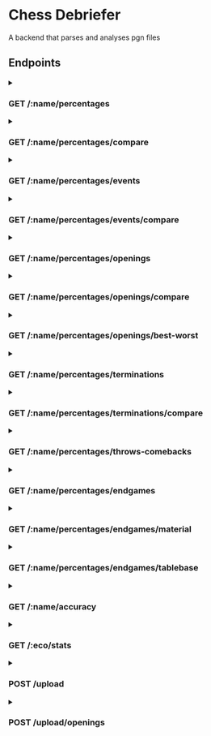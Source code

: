 # Chess Debriefer

A backend that parses and analyses pgn files

## Endpoints
<details>
  <summary> 
  <h3> GET /:name/percentages </h3>
  
  </summary>
  
  #### URI parameters
  * **opponent** : (optional) find only the matches played against this opponent
  * **from** : (optional) find only the matches played after this date
  * **to** : (optional) find only the matches played before this date
  * **minelo** : (optional) find only the matches played where your elo was greater than this
  * **maxelo** : (optional) find only the matches played where your elo was lower than this
  
  #### Response
  Headers
  ```
  Content-Type: application/json
  ```
  
<details>
  <summary>Body</summary>
  
  ```json
	{
		"general percentages": {
			"your wins": 117,
			"your losses": 93,
			"your draws": 9,
			"your win percentage": 53.42,
			"your loss percentage": 42.47,
			"your draw percentage": 4.11
		},
		"side percentages": {
			"white": {
				"your wins": 20,
				"your losses": 22,
				"your draws": 4,
				"your win percentage": 43.48,
				"your loss percentage": 47.83,
				"your draw percentage": 8.7
			},
			"black": {
				"your wins": 97,
				"your losses": 71,
				"your draws": 5,
				"your win percentage": 56.07,
				"your loss percentage": 41.04,
				"your draw percentage": 2.89
			}
		}
	}
  ```
</details>
	
</details>

<details>
  <summary> 
  <h3> GET /:name/percentages/compare </h3>
  
  </summary>
  
  #### URI parameters
  * **elo** : (optional) elo used to find other players' stats, otherwise your elo is used
  * **range** : (optional) players used to generate the stats are within this range (elo - range ~ elo + range)
  
  #### Response
  Headers
  ```
  Content-Type: application/json
  ```
  
<details>
  <summary>Body</summary>
  
  ```json
	{
		"general percentages": {
			"your wins": 117,
			"your losses": 93,
			"your draws": 9,
			"your win percentage": 53.42,
			"your loss percentage": 42.47,
			"your draw percentage": 4.11,
			"other players wins": 35435,
			"other players losses": 42096,
			"other players draws": 2448,
			"other players win percentage": 44.31,
			"other players loss percentage": 52.63,
			"other players draw percentage": 3.06
		},
		"side percentages": {
			"white": {
				"your wins": 20,
				"your losses": 22,
				"your draws": 4,
				"your win percentage": 43.48,
				"your loss percentage": 47.83,
				"your draw percentage": 8.7,
				"other players wins": 19063,
				"other players losses": 19879,
				"other players draws": 1242,
				"other players win percentage": 47.44,
				"other players loss percentage": 49.47,
				"other players draw percentage": 3.09
			},
			"black": {
				"your wins": 97,
				"your losses": 71,
				"your draws": 5,
				"your win percentage": 56.07,
				"your loss percentage": 41.04,
				"your draw percentage": 2.89,
				"other players wins": 16372,
				"other players losses": 22217,
				"other players draws": 1206,
				"other players win percentage": 41.14,
				"other players loss percentage": 55.83,
				"other players draw percentage": 3.03
			}
		}
	}
  ```
</details>
	
</details>

<details>
  <summary> 
  <h3> GET /:name/percentages/events </h3>
  
  </summary>
  
  #### URI parameters
  * **opponent** : (optional) find only the matches played against this opponent
  * **from** : (optional) find only the matches played after this date
  * **to** : (optional) find only the matches played before this date
  * **minelo** : (optional) find only the matches played where your elo was greater than this
  * **maxelo** : (optional) find only the matches played where your elo was lower than this
  
  #### Response
  Headers
  ```
  Content-Type: application/json
  ```
  
<details>
  <summary>Body</summary>
  
  ```json
	{
		"Rated Classical game": {
			"your wins": 116,
			"your losses": 92,
			"your draws": 9,
			"your win percentage": 53.46,
			"your loss percentage": 42.4,
			"your draw percentage": 4.15
		},
		"Rated Blitz game": {
			"your wins": 1,
			"your losses": 1,
			"your draws": 0,
			"your win percentage": 50.0,
			"your loss percentage": 50.0,
			"your draw percentage": 0.0
		}
	}
  ```
</details>
	
</details>

<details>
  <summary> 
  <h3> GET /:name/percentages/events/compare </h3>
  
  </summary>
  
  #### URI parameters
  * **elo** : (optional) elo used to find other players' stats, otherwise your elo is used
  * **range** : (optional) players used to generate the stats are within this range (elo - range ~ elo + range)
  * **event** : (optional) which events to find stats on, otherwise all of your events are used
  
  #### Response
  Headers
  ```
  Content-Type: application/json
  ```
  
<details>
  <summary>Body</summary>
  
  ```json
	{
		"Rated Classical game": {
			"your wins": 116,
			"your losses": 92,
			"your draws": 9,
			"your win percentage": 53.46,
			"your loss percentage": 42.4,
			"your draw percentage": 4.15,
			"other players wins": 14870,
			"other players losses": 16505,
			"other players draws": 1110,
			"other players win percentage": 45.77,
			"other players loss percentage": 50.81,
			"other players draw percentage": 3.42
		},
		"Rated Blitz game": {
			"your wins": 1,
			"your losses": 1,
			"your draws": 0,
			"your win percentage": 50.0,
			"your loss percentage": 50.0,
			"your draw percentage": 0.0,
			"other players wins": 13940,
			"other players losses": 16231,
			"other players draws": 946,
			"other players win percentage": 44.8,
			"other players loss percentage": 52.16,
			"other players draw percentage": 3.04
		}
	}
  ```
</details>
	
</details>

<details>
  <summary> 
  <h3> GET /:name/percentages/openings </h3>
  
  </summary>
  
  #### URI parameters
  * **opponent** : (optional) find only the matches played against this opponent
  * **from** : (optional) find only the matches played after this date
  * **to** : (optional) find only the matches played before this date
  * **minelo** : (optional) find only the matches played where your elo was greater than this
  * **maxelo** : (optional) find only the matches played where your elo was lower than this
  * **eco** : (optional) get only and more specific stats on these ecos, separated by a comma or specify a range (from-to)
  
  #### Response
  Headers
  ```
  Content-Type: application/json
  ```
  
<details>
  <summary>Body</summary>
  
  ```json
	{
		"A04": {
			"your wins": 3,
			"your losses": 4,
			"your draws": 0,
			"your win percentage": 42.86,
			"your loss percentage": 57.14,
			"your draw percentage": 0.0
		},
		"A00": {
			"your wins": 31,
			"your losses": 26,
			"your draws": 4,
			"your win percentage": 50.82,
			"your loss percentage": 42.62,
			"your draw percentage": 6.56
		},
		"A13": {
			"your wins": 1,
			"your losses": 2,
			"your draws": 0,
			"your win percentage": 33.33,
			"your loss percentage": 66.67,
			"your draw percentage": 0.0
		},
		"C20": {
			"your wins": 1,
			"your losses": 0,
			"your draws": 0,
			"your win percentage": 100.0,
			"your loss percentage": 0.0,
			"your draw percentage": 0.0
		},
		"C00": {
			"your wins": 48,
			"your losses": 46,
			"your draws": 3,
			"your win percentage": 49.48,
			"your loss percentage": 47.42,
			"your draw percentage": 3.09
		},
		"A40": {
			"your wins": 33,
			"your losses": 14,
			"your draws": 2,
			"your win percentage": 67.35,
			"your loss percentage": 28.57,
			"your draw percentage": 4.08
		},
		"B00": {
			"your wins": 0,
			"your losses": 1,
			"your draws": 0,
			"your win percentage": 0.0,
			"your loss percentage": 100.0,
			"your draw percentage": 0.0
		}
	}
  ```
</details>
	
</details>

<details>
  <summary> 
  <h3> GET /:name/percentages/openings/compare </h3>
  
  </summary>
  
  #### URI parameters
  * **elo** : (optional) elo used to find other players' stats, otherwise your elo is used
  * **range** : (optional) players used to generate the stats are within this range (elo - range ~ elo + range)
  * **eco** : (optional) which ecos to find stats on, otherwise all of your ecos are used (list separated by a comma)
  
  #### Response
  Headers
  ```
  Content-Type: application/json
  ```
  
<details>
  <summary>Body</summary>
  
  ```json
	{
		"A00": {
			"your wins": 31,
			"your losses": 26,
			"your draws": 4,
			"your win percentage": 50.82,
			"your loss percentage": 42.62,
			"your draw percentage": 6.56,
			"other players wins": 3017,
			"other players losses": 3426,
			"other players draws": 200,
			"other players win percentage": 45.42,
			"other players loss percentage": 51.57,
			"other players draw percentage": 3.01
		},
		"A13": {
			"your wins": 1,
			"your losses": 2,
			"your draws": 0,
			"your win percentage": 33.33,
			"your loss percentage": 66.67,
			"your draw percentage": 0.0,
			"other players wins": 105,
			"other players losses": 143,
			"other players draws": 12,
			"other players win percentage": 40.38,
			"other players loss percentage": 55.0,
			"other players draw percentage": 4.62
		},
		"A04": {
			"your wins": 3,
			"your losses": 4,
			"your draws": 0,
			"your win percentage": 42.86,
			"your loss percentage": 57.14,
			"your draw percentage": 0.0,
			"other players wins": 392,
			"other players losses": 548,
			"other players draws": 25,
			"other players win percentage": 40.62,
			"other players loss percentage": 56.79,
			"other players draw percentage": 2.59
		},
		"C20": {
			"your wins": 1,
			"your losses": 0,
			"your draws": 0,
			"your win percentage": 100.0,
			"your loss percentage": 0.0,
			"your draw percentage": 0.0,
			"other players wins": 2015,
			"other players losses": 2067,
			"other players draws": 116,
			"other players win percentage": 48.0,
			"other players loss percentage": 49.24,
			"other players draw percentage": 2.76
		},
		"B00": {
			"your wins": 0,
			"your losses": 1,
			"your draws": 0,
			"your win percentage": 0.0,
			"your loss percentage": 100.0,
			"your draw percentage": 0.0,
			"other players wins": 2563,
			"other players losses": 3059,
			"other players draws": 171,
			"other players win percentage": 44.24,
			"other players loss percentage": 52.81,
			"other players draw percentage": 2.95
		},
		"C00": {
			"your wins": 48,
			"your losses": 46,
			"your draws": 3,
			"your win percentage": 49.48,
			"your loss percentage": 47.42,
			"your draw percentage": 3.09,
			"other players wins": 1876,
			"other players losses": 2083,
			"other players draws": 113,
			"other players win percentage": 46.07,
			"other players loss percentage": 51.15,
			"other players draw percentage": 2.78
		},
		"A40": {
			"your wins": 33,
			"your losses": 14,
			"your draws": 2,
			"your win percentage": 67.35,
			"your loss percentage": 28.57,
			"your draw percentage": 4.08,
			"other players wins": 2415,
			"other players losses": 2870,
			"other players draws": 153,
			"other players win percentage": 44.41,
			"other players loss percentage": 52.78,
			"other players draw percentage": 2.81
		}
	}
  ```
</details>
	
</details>

<details>
  <summary> 
  <h3> GET /:name/percentages/openings/best-worst </h3>
  
  </summary>
  
  #### URI parameters
  * **opponent** : (optional) find only the matches played against this opponent (only filters your best worst openings)
  * **from** : (optional) find only the matches played after this date (only filters your best worst openings)
  * **to** : (optional) find only the matches played before this date (only filters your best worst openings)
  * **minelo** : (optional) find only the matches played where your elo was greater than this (only filters your best worst openings)
  * **maxelo** : (optional) find only the matches played where your elo was lower than this (only filters your best worst openings)
  * **elo** : (optional) elo used to find other players' stats, otherwise your elo is used
  * **range** : (optional) players used to generate the stats are within this range (elo - range ~ elo + range)
  * **limit** : (optional) openings list limit (default is 3)
  * **min_played** : (optional) only considers openings that have at least this many matches played
  
  #### Response
  Headers
  ```
  Content-Type: application/json
  ```
  
<details>
  <summary>Body</summary>
  
  ```json
	{
		"your best": [
			"B01",
			"C02",
			"C23"
		],
		"your worst": [
			"C24",
			"C00",
			"B20"
		],
		"other players best": [
			"C28",
			"C48",
			"D01"
		],
		"other players worst": [
			"C80",
			"B31",
			"C11"
		]
	}
  ```
</details>
	
</details>

<details>
  <summary> 
  <h3> GET /:name/percentages/terminations </h3>
  
  </summary>
  
  #### URI parameters
  * **opponent** : (optional) find only the matches played against this opponent
  * **from** : (optional) find only the matches played after this date
  * **to** : (optional) find only the matches played before this date
  * **minelo** : (optional) find only the matches played where your elo was greater than this
  * **maxelo** : (optional) find only the matches played where your elo was lower than this
  
  #### Response
  Headers
  ```
  Content-Type: application/json
  ```
  
<details>
  <summary>Body</summary>
  
  ```json
	{
		"Normal": {
			"your wins": 101,
			"your losses": 87,
			"your draws": 9,
			"your win percentage": 51.27,
			"your loss percentage": 44.16,
			"your draw percentage": 4.57
		},
		"Time forfeit": {
			"your wins": 16,
			"your losses": 6,
			"your draws": 0,
			"your win percentage": 72.73,
			"your loss percentage": 27.27,
			"your draw percentage": 0.0
		}
	}
  ```
</details>
	
</details>

<details>
  <summary> 
  <h3> GET /:name/percentages/terminations/compare </h3>
  
  </summary>
  
  #### URI parameters
  * **elo** : (optional) elo used to find other players' stats, otherwise your elo is used
  * **range** : (optional) players used to generate the stats are within this range (elo - range ~ elo + range)
  * **termination** : (optional) which terminations to find stats on, otherwise all of your terminations are used
  
  #### Response
  Headers
  ```
  Content-Type: application/json
  ```
  
<details>
  <summary>Body</summary>
  
  ```json
	{
		"Normal": {
			"your wins": 101,
			"your losses": 87,
			"your draws": 9,
			"your win percentage": 51.27,
			"your loss percentage": 44.16,
			"your draw percentage": 4.57,
			"other players wins": 24634,
			"other players losses": 29923,
			"other players draws": 2187,
			"other players win percentage": 43.41,
			"other players loss percentage": 52.73,
			"other players draw percentage": 3.85
		},
		"Time forfeit": {
			"your wins": 16,
			"your losses": 6,
			"your draws": 0,
			"your win percentage": 72.73,
			"your loss percentage": 27.27,
			"your draw percentage": 0.0,
			"other players wins": 10801,
			"other players losses": 12173,
			"other players draws": 261,
			"other players win percentage": 46.49,
			"other players loss percentage": 52.39,
			"other players draw percentage": 1.12
		}
	}
  ```
</details>
	
</details>

<details>
  <summary> 
  <h3> GET /:name/percentages/throws-comebacks </h3>
  
  </summary>
  
  #### URI parameters
  * **opponent** : (optional) find only the matches played against this opponent
  * **from** : (optional) find only the matches played after this date
  * **to** : (optional) find only the matches played before this date
  * **minelo** : (optional) find only the matches played where your elo was greater than this
  * **maxelo** : (optional) find only the matches played where your elo was lower than this
  
  #### Response
  Headers
  ```
  Content-Type: application/json
  ```
  
<details>
  <summary>Body</summary>
  
  ```json
	{
		"throws": 34,
		"losses": 86,
		"percentage_throws": 39.53,
		"comebacks": 10,
		"wins": 105,
		"percentage_comebacks": 9.52
	}
  ```
</details>
	
</details>

<details>
  <summary> 
  <h3> GET /:name/percentages/endgames </h3>
  
  </summary>
  
  #### URI parameters
  * **pieces** : (optional) how many pieces must be left on the board (at least) to be considered an endgame
  * **opponent** : (optional) find only the matches played against this opponent
  * **from** : (optional) find only the matches played after this date
  * **to** : (optional) find only the matches played before this date
  * **minelo** : (optional) find only the matches played where your elo was greater than this
  * **maxelo** : (optional) find only the matches played where your elo was lower than this
  
  #### Response
  Headers
  ```
  Content-Type: application/json
  ```
  
<details>
  <summary>Body</summary>
  
  ```json
	{
		"general percentages": {
			"games": 219,
			"endgames": 54,
			"percentage of games that finish in the endgame": 24.66,
			"wins": 23,
			"losses": 25,
			"draws": 6,
			"win percentage": 42.59,
			"loss percentage": 46.3,
			"draw percentage": 11.11
		},
		"side percentages": {
			"white": {
				"wins": 3,
				"losses": 5,
				"draws": 2,
				"win percentage": 30.0,
				"loss percentage": 50.0,
				"draw percentage": 20.0
			},
			"black": {
				"wins": 20,
				"losses": 20,
				"draws": 4,
				"win percentage": 45.45,
				"loss percentage": 45.45,
				"draw percentage": 9.09
			}
		}
	}
  ```
</details>
	
</details>

<details>
  <summary> 
  <h3> GET /:name/percentages/endgames/material </h3>
  
  </summary>
  
  #### URI parameters
  * **pieces** : (optional) how many pieces must be left on the board (at least) to be considered an endgame
  * **opponent** : (optional) find only the matches played against this opponent
  * **from** : (optional) find only the matches played after this date
  * **to** : (optional) find only the matches played before this date
  * **minelo** : (optional) find only the matches played where your elo was greater than this
  * **maxelo** : (optional) find only the matches played where your elo was lower than this
  
  #### Response
  Headers
  ```
  Content-Type: application/json
  ```
  
<details>
  <summary>Body</summary>
  
  ```json
	{
		"wins": 23,
		"matches you should have won (material advantage)": 16,
		"losses": 25,
		"matches you should have lost (material disadvantage)": 24,
		"draws": 6,
		"draws with material advantage": 2,
		"draws with material disadvantage": 4
	}
  ```
</details>
	
</details>

<details>
  <summary> 
  <h3> GET /:name/percentages/endgames/tablebase </h3>
  
  </summary>
  
  #### URI parameters
  * **pieces** : (optional) how many pieces must be left on the board (at least) to be considered an endgame
  * **opponent** : (optional) find only the matches played against this opponent
  * **from** : (optional) find only the matches played after this date
  * **to** : (optional) find only the matches played before this date
  * **minelo** : (optional) find only the matches played where your elo was greater than this
  * **maxelo** : (optional) find only the matches played where your elo was lower than this
  
  #### Response
  Headers
  ```
  Content-Type: application/json
  ```
  
<details>
  <summary>Body</summary>
  
  ```json
	{
		"wins": 4,
		"matches you should have won": 4,
		"losses": 10,
		"matches you should have lost": 9,
		"draws": 5,
		"matches you should have drawn": 4
	}
  ```
</details>
	
</details>

<details>
  <summary>
  <h3> GET /:name/accuracy </h3>
  </summary>
  
  #### URI parameters
  * None
  
  #### Response
  Headers
  ```
  Content-Type: application/json
  ```
  
<details>
  <summary>Body</summary>
  
  ```json
	{
		"general accuracy": 28.98,
		"accuracy after opening": 30.21
	}
  ```
</details>

</details>

<details>
  <summary>
  <h3> GET /:eco/stats </h3>
  </summary>
  
  #### URI parameters
  * **tournament** : (optional) get opening statistics only based on tournament games
  * **min_elo** : (optional) get opening statistics only based on games that have at least this elo
  * **elo** : (optional) elo used to find the matches, can be used only if min_elo isn't specified
  * **range** : (optional) matches used to generate the stats when using elo param are within this range (elo - range ~ elo + range)
  
  #### Response
  Headers
  ```
  Content-Type: application/json
  ```
  
<details>
  <summary>Body</summary>
  
  ```json
	{
		"E30": {
			"white_wins": 3,
			"black_wins": 24,
			"draws": 1,
			"percentage_white_wins": 10.71,
			"percentage_black_wins": 85.71,
			"percentage_draws_wins": 3.57
		},
		"variations": {
			"Nimzo-Indian Leningrad Variation ": {
				"white_wins": 3,
				"black_wins": 24,
				"draws": 1,
				"white_win_percentage": 10.71,
				"black_win_percentage": 85.71,
				"draw_percentage": 3.57,
				"engine_evaluation": -0.15
			},
			"Nimzo-Indian Leningrad, ...b5 gambit": {
				"white_wins": 0,
				"black_wins": 0,
				"draws": 0,
				"white_win_percentage": 0.0,
				"black_win_percentage": 0.0,
				"draw_percentage": 0.0,
				"engine_evaluation": 0.14
			}
		}
	}
  ```
</details>

</details>

<details>
  <summary>
  <h3> POST /upload </h3>
  </summary>
  
  #### URI parameters
  * None
  
  #### Request
  Headers
  ```
  Content-Type: multipart/form-data
  ```
  
<details>
  <summary>Body</summary>
  
  KEY: file
  VALUE: the pgn file
</details>
  
  #### Response
  Headers
  ```
  Content-Type: text/html
  ```
  
<details>
  <summary>Body</summary>
  
  None
</details>

</details>

<details>
  <summary>
  <h3> POST /upload/openings </h3>
  </summary>
  
  #### URI parameters
  * None
  
  #### Request
  Headers
  ```
  Content-Type: multipart/form-data
  ```
  
<details>
  <summary>Body</summary>
  
  KEY: file
  VALUE: the pgn file
</details>
  
  #### Response
  Headers
  ```
  Content-Type: text/html
  ```
  
<details>
  <summary>Body</summary>
  
  None
</details>

</details>
